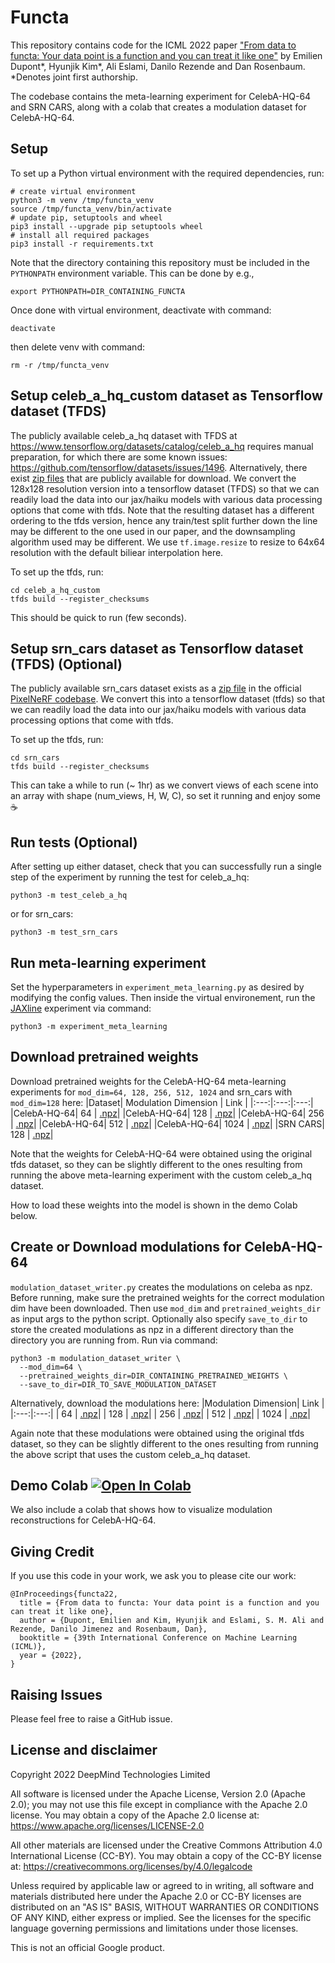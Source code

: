 # Functa

This repository contains code for the ICML 2022 paper
["From data to functa: Your data point is a function and you can treat it like
one"](https://arxiv.org/abs/2201.12204) by Emilien Dupont*, Hyunjik Kim*,
Ali Eslami, Danilo Rezende and Dan Rosenbaum. *Denotes joint first authorship.

The codebase contains the meta-learning experiment for CelebA-HQ-64 and
SRN CARS, along with a colab that creates a modulation dataset for
CelebA-HQ-64.

## Setup

To set up a Python virtual environment with the required dependencies, run:
```shell
# create virtual environment
python3 -m venv /tmp/functa_venv
source /tmp/functa_venv/bin/activate
# update pip, setuptools and wheel
pip3 install --upgrade pip setuptools wheel
# install all required packages
pip3 install -r requirements.txt
```

Note that the directory containing this repository must be included in the
`PYTHONPATH` environment variable. This can be done by e.g.,
```shell
export PYTHONPATH=DIR_CONTAINING_FUNCTA
```

Once done with virtual environment, deactivate with command:
```shell
deactivate
```
then delete venv with command:
```shell
rm -r /tmp/functa_venv
```

## Setup celeb_a_hq_custom dataset as Tensorflow dataset (TFDS)
The publicly available celeb_a_hq dataset with TFDS at
https://www.tensorflow.org/datasets/catalog/celeb_a_hq
requires manual preparation, for which there are some known issues:
https://github.com/tensorflow/datasets/issues/1496.
Alternatively, there exist [zip files](https://drive.google.com/corp/drive/folders/11Vz0fqHS2rXDb5pprgTjpD7S2BAJhi1P)
that are publicly available for download.
We convert the 128x128 resolution version into a tensorflow dataset (TFDS)
so that we can readily load the data into our jax/haiku models with various
data processing options that come with tfds.
Note that the resulting dataset has a different ordering to the tfds version,
hence any train/test split further down the line may be different to the one
used in our paper, and the downsampling algorithm used may be different.
We use `tf.image.resize` to resize to 64x64 resolution with the default biliear
interpolation here.

To set up the tfds, run:
```shell
cd celeb_a_hq_custom
tfds build --register_checksums
```
This should be quick to run (few seconds).

## Setup srn_cars dataset as Tensorflow dataset (TFDS) (Optional)
The publicly available srn_cars dataset exists as a [zip file](https://drive.google.com/corp/drive/folders/1PsT3uKwqHHD2bEEHkIXB99AlIjtmrEiR)
in the official [PixelNeRF codebase](https://github.com/sxyu/pixel-nerf).
We convert this into a tensorflow dataset (tfds) so that we can readily load the
data into our jax/haiku models with various data processing options that come
with tfds.

To set up the tfds, run:
```shell
cd srn_cars
tfds build --register_checksums
```
This can take a while to run (~ 1hr) as we convert views of each scene into an
array with shape (num_views, H, W, C), so set it running and enjoy some :coffee:

## Run tests (Optional)
After setting up either dataset, check that you can successfully run a single
step of the experiment by running the test for celeb_a_hq:
```shell
python3 -m test_celeb_a_hq
```
or for srn_cars:
```shell
python3 -m test_srn_cars
```

## Run meta-learning experiment
Set the hyperparameters in `experiment_meta_learning.py` as desired by modifying
the config values. Then inside the virtual environement, run the
[JAXline](https://github.com/deepmind/jaxline) experiment via command:
```shell
python3 -m experiment_meta_learning
```

## Download pretrained weights
Download pretrained weights for the CelebA-HQ-64 meta-learning experiments
for `mod_dim=64, 128, 256, 512, 1024` and srn_cars with `mod_dim=128` here:
|Dataset| Modulation Dimension | Link |
|:---:|:---:|:---:|
|CelebA-HQ-64| 64 | [.npz](https://storage.googleapis.com/dm-functa/celeba_params_64_latents.npz)|
|CelebA-HQ-64| 128 | [.npz](https://storage.googleapis.com/dm-functa/celeba_params_128_latents.npz)|
|CelebA-HQ-64| 256 | [.npz](https://storage.googleapis.com/dm-functa/celeba_params_256_latents.npz)|
|CelebA-HQ-64| 512 | [.npz](https://storage.googleapis.com/dm-functa/celeba_params_512_latents.npz)|
|CelebA-HQ-64| 1024 | [.npz](https://storage.googleapis.com/dm-functa/celeba_params_1024_latents.npz)|
|SRN CARS| 128 | [.npz](https://storage.googleapis.com/dm-functa/srn_cars_params_128_latents.npz)|

Note that the weights for CelebA-HQ-64 were obtained using the original tfds
dataset, so they can be slightly different to the ones resulting from running
the above meta-learning experiment with the custom celeb_a_hq dataset.

How to load these weights into the model is shown in the demo Colab below.

## Create or Download modulations for CelebA-HQ-64
`modulation_dataset_writer.py` creates the modulations on celeba as npz.
Before running, make sure the pretrained weights for the correct modulation dim
have been downloaded. Then use `mod_dim` and `pretrained_weights_dir` as input
args to the python script. Optionally also specify `save_to_dir` to store the
created modulations as npz in a different directory than the directory
you are running from. Run via command:
```shell
python3 -m modulation_dataset_writer \
  --mod_dim=64 \
  --pretrained_weights_dir=DIR_CONTAINING_PRETRAINED_WEIGHTS \
  --save_to_dir=DIR_TO_SAVE_MODULATION_DATASET
```
Alternatively, download the modulations here:
|Modulation Dimension| Link |
|:---:|:---:|
| 64 | [.npz](https://storage.googleapis.com/dm-functa/celeba_modulations_64_latents.npz)|
| 128 | [.npz](https://storage.googleapis.com/dm-functa/celeba_modulations_128_latents.npz)|
| 256 | [.npz](https://storage.googleapis.com/dm-functa/celeba_modulations_256_latents.npz)|
| 512 | [.npz](https://storage.googleapis.com/dm-functa/celeba_modulations_512_latents.npz)|
| 1024 | [.npz](https://storage.googleapis.com/dm-functa/celeba_modulations_1024_latents.npz)|

Again note that these modulations were obtained using the original tfds
dataset, so they can be slightly different to the ones resulting from running
the above script that uses the custom celeb_a_hq dataset.

## Demo Colab [![Open In Colab](https://colab.research.google.com/assets/colab-badge.svg)](https://colab.research.google.com/github/deepmind/functa/blob/main/modulation_visualization_colab.ipynb)
We also include a colab that shows how to visualize modulation reconstructions
for CelebA-HQ-64.

## Giving Credit

If you use this code in your work, we ask you to please cite our work:
```
@InProceedings{functa22,
  title = {From data to functa: Your data point is a function and you can treat it like one},
  author = {Dupont, Emilien and Kim, Hyunjik and Eslami, S. M. Ali and Rezende, Danilo Jimenez and Rosenbaum, Dan},
  booktitle = {39th International Conference on Machine Learning (ICML)},
  year = {2022},
}
```
## Raising Issues

Please feel free to raise a GitHub issue.

## License and disclaimer

Copyright 2022 DeepMind Technologies Limited

All software is licensed under the Apache License, Version 2.0 (Apache 2.0);
you may not use this file except in compliance with the Apache 2.0 license.
You may obtain a copy of the Apache 2.0 license at:
https://www.apache.org/licenses/LICENSE-2.0

All other materials are licensed under the Creative Commons Attribution 4.0
International License (CC-BY). You may obtain a copy of the CC-BY license at:
https://creativecommons.org/licenses/by/4.0/legalcode

Unless required by applicable law or agreed to in writing, all software and
materials distributed here under the Apache 2.0 or CC-BY licenses are
distributed on an "AS IS" BASIS, WITHOUT WARRANTIES OR CONDITIONS OF ANY KIND,
either express or implied. See the licenses for the specific language governing
permissions and limitations under those licenses.

This is not an official Google product.
